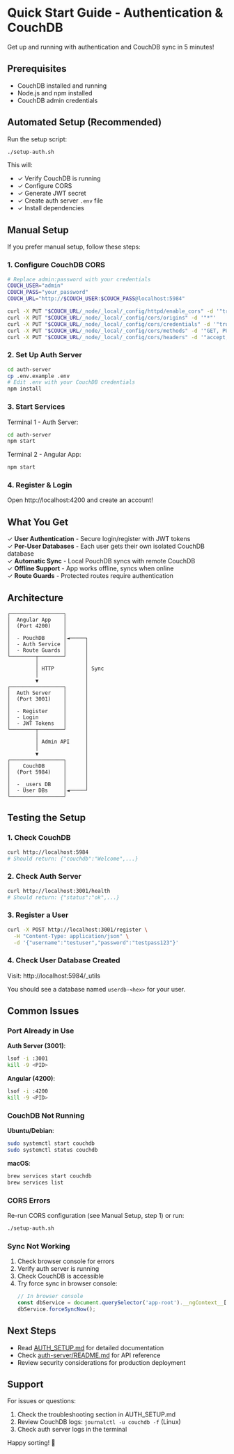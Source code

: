 # Quick Start Guide - Authentication & CouchDB

Get up and running with authentication and CouchDB sync in 5 minutes!

## Prerequisites

- CouchDB installed and running
- Node.js and npm installed
- CouchDB admin credentials

## Automated Setup (Recommended)

Run the setup script:

```bash
./setup-auth.sh
```

This will:
- ✓ Verify CouchDB is running
- ✓ Configure CORS
- ✓ Generate JWT secret
- ✓ Create auth server `.env` file
- ✓ Install dependencies

## Manual Setup

If you prefer manual setup, follow these steps:

### 1. Configure CouchDB CORS

```bash
# Replace admin:password with your credentials
COUCH_USER="admin"
COUCH_PASS="your_password"
COUCH_URL="http://$COUCH_USER:$COUCH_PASS@localhost:5984"

curl -X PUT "$COUCH_URL/_node/_local/_config/httpd/enable_cors" -d '"true"'
curl -X PUT "$COUCH_URL/_node/_local/_config/cors/origins" -d '"*"'
curl -X PUT "$COUCH_URL/_node/_local/_config/cors/credentials" -d '"true"'
curl -X PUT "$COUCH_URL/_node/_local/_config/cors/methods" -d '"GET, PUT, POST, HEAD, DELETE"'
curl -X PUT "$COUCH_URL/_node/_local/_config/cors/headers" -d '"accept, authorization, content-type, origin, referer"'
```

### 2. Set Up Auth Server

```bash
cd auth-server
cp .env.example .env
# Edit .env with your CouchDB credentials
npm install
```

### 3. Start Services

Terminal 1 - Auth Server:
```bash
cd auth-server
npm start
```

Terminal 2 - Angular App:
```bash
npm start
```

### 4. Register & Login

Open http://localhost:4200 and create an account!

## What You Get

✓ **User Authentication** - Secure login/register with JWT tokens  
✓ **Per-User Databases** - Each user gets their own isolated CouchDB database  
✓ **Automatic Sync** - Local PouchDB syncs with remote CouchDB  
✓ **Offline Support** - App works offline, syncs when online  
✓ **Route Guards** - Protected routes require authentication  

## Architecture

```
┌─────────────────┐
│  Angular App    │
│  (Port 4200)    │
│                 │
│  - PouchDB      │◄─────┐
│  - Auth Service │      │
│  - Route Guards │      │
└────────┬────────┘      │
         │               │
         │ HTTP          │ Sync
         │               │
         ▼               │
┌─────────────────┐      │
│  Auth Server    │      │
│  (Port 3001)    │      │
│                 │      │
│  - Register     │      │
│  - Login        │      │
│  - JWT Tokens   │      │
└────────┬────────┘      │
         │               │
         │ Admin API     │
         │               │
         ▼               │
┌─────────────────┐      │
│    CouchDB      │      │
│  (Port 5984)    │      │
│                 │      │
│  - _users DB    │      │
│  - User DBs     │◄─────┘
└─────────────────┘
```

## Testing the Setup

### 1. Check CouchDB
```bash
curl http://localhost:5984
# Should return: {"couchdb":"Welcome",...}
```

### 2. Check Auth Server
```bash
curl http://localhost:3001/health
# Should return: {"status":"ok",...}
```

### 3. Register a User
```bash
curl -X POST http://localhost:3001/register \
  -H "Content-Type: application/json" \
  -d '{"username":"testuser","password":"testpass123"}'
```

### 4. Check User Database Created
Visit: http://localhost:5984/_utils

You should see a database named `userdb-<hex>` for your user.

## Common Issues

### Port Already in Use

**Auth Server (3001)**:
```bash
lsof -i :3001
kill -9 <PID>
```

**Angular (4200)**:
```bash
lsof -i :4200
kill -9 <PID>
```

### CouchDB Not Running

**Ubuntu/Debian**:
```bash
sudo systemctl start couchdb
sudo systemctl status couchdb
```

**macOS**:
```bash
brew services start couchdb
brew services list
```

### CORS Errors

Re-run CORS configuration (see Manual Setup, step 1) or run:
```bash
./setup-auth.sh
```

### Sync Not Working

1. Check browser console for errors
2. Verify auth server is running
3. Check CouchDB is accessible
4. Try force sync in browser console:
   ```javascript
   // In browser console
   const dbService = document.querySelector('app-root').__ngContext__[8].get('DatabaseService');
   dbService.forceSyncNow();
   ```

## Next Steps

- Read [AUTH_SETUP.md](./AUTH_SETUP.md) for detailed documentation
- Check [auth-server/README.md](./auth-server/README.md) for API reference
- Review security considerations for production deployment

## Support

For issues or questions:
1. Check the troubleshooting section in AUTH_SETUP.md
2. Review CouchDB logs: `journalctl -u couchdb -f` (Linux)
3. Check auth server logs in the terminal

Happy sorting! 🎉
